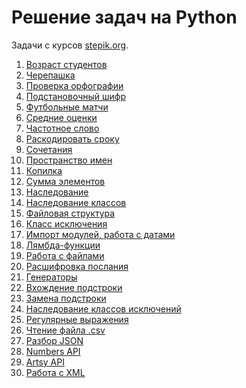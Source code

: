 <h1>Решение задач на Python</h1>
<p>Задачи с курсов <a href="https://stepik.org/">stepik.org</a>.</p>
<ol>
    <li><a href="https://github.com/allicen/Python-task-solution/tree/master/age-of-students">Возраст студентов</a></li>
    <li><a href="https://github.com/allicen/Python-task-solution/tree/master/turtle">Черепашка</a></li>
    <li><a href="https://github.com/allicen/Python-task-solution/tree/master/spellcheck">Проверка орфографии</a></li>
    <li><a href="https://github.com/allicen/Python-task-solution/tree/master/wildcard-cipher">Подстановочный шифр</a></li>
    <li><a href="https://github.com/allicen/Python-task-solution/tree/master/football">Футбольные матчи</a></li>
    <li><a href="https://github.com/allicen/Python-task-solution/tree/master/average-mark">Средние оценки</a></li>
    <li><a href="https://github.com/allicen/Python-task-solution/tree/master/frequency-word">Частотное слово</a></li>
    <li><a href="https://github.com/allicen/Python-task-solution/tree/master/decode-the-string">Раскодировать сроку</a></li>
    <li><a href="https://github.com/allicen/Python-task-solution/tree/master/combinations">Сочетания</a></li>
    <li><a href="https://github.com/allicen/Python-task-solution/tree/master/name-space">Пространство имен</a></li>
    <li><a href="https://github.com/allicen/Python-task-solution/tree/master/moneybox">Копилка</a></li>
    <li><a href="https://github.com/allicen/Python-task-solution/tree/master/sum-of-elements">Сумма элементов</a></li>
    <li><a href="https://github.com/allicen/Python-task-solution/tree/master/descendant">Наследование</a></li>
    <li><a href="https://github.com/allicen/Python-task-solution/tree/master/class-inheritance">Наследование классов</a></li>
    <li><a href="https://github.com/allicen/Python-task-solution/tree/master/catalog">Файловая структура</a></li>
    <li><a href="https://github.com/allicen/Python-task-solution/tree/master/class-raise">Класс исключения</a></li>
    <li><a href="https://github.com/allicen/Python-task-solution/tree/master/import-modules">Импорт модулей, работа с датами</a></li>
    <li><a href="https://github.com/allicen/Python-task-solution/tree/master/lambda">Лямбда-функции</a></li>
    <li><a href="https://github.com/allicen/Python-task-solution/tree/master/scanner-file">Работа с файлами</a></li>
    <li><a href="https://github.com/allicen/Python-task-solution/tree/master/modules-passwords">Расшифровка послания</a></li>
    <li><a href="https://github.com/allicen/Python-task-solution/tree/master/primes">Генераторы</a></li>
    <li><a href="https://github.com/allicen/Python-task-solution/tree/master/str-find">Вхождение подстроки</a></li>
    <li><a href="https://github.com/allicen/Python-task-solution/tree/master/substring">Замена подстроки</a></li>
    <li><a href="https://github.com/allicen/Python-task-solution/tree/master/exception-class">Наследование классов исключений</a></li>
    <li><a href="https://github.com/allicen/Python-task-solution/tree/master/regex">Регулярные выражения</a></li>
    <li><a href="https://github.com/allicen/Python-task-solution/tree/master/csv">Чтение файла .csv</a></li>
    <li><a href="https://github.com/allicen/Python-task-solution/tree/master/json">Разбор JSON</a></li>
    <li><a href="https://github.com/allicen/Python-task-solution/tree/master/numbers-api">Numbers API</a></li>
    <li><a href="https://github.com/allicen/Python-task-solution/tree/master/artsy-api">Artsy API</a></li>
    <li><a href="https://github.com/allicen/Python-task-solution/tree/master/xml-file">Работа с XML</a></li>
</ol>